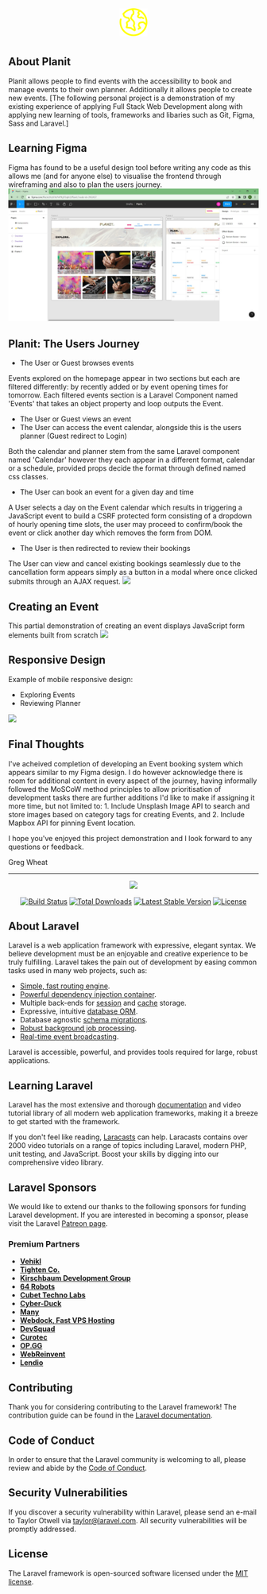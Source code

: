 <p align="center"><img style="width: 56px; height: 56px; margin: 7px 0;" src="public/icons/planet-earth.svg" /></p>

## About Planit

Planit allows people to find events with the accessibility to book and manage events to their own planner. Additionally it allows people to create new events.
[The following personal project is a demonstration of my existing experience of applying Full Stack Web Development along with applying new learning of tools, frameworks and libaries such as Git, Figma, Sass and Laravel.]

## Learning Figma

Figma has found to be a useful design tool before writing any code as this allows me (and for anyone else) to visualise the frontend through wireframing and also to plan the users journey.
<img src="public/images/readme/Planit_Figma.jpg" />

## Planit: The Users Journey

- The User or Guest browses events

Events explored on the homepage appear in two sections but each are filtered differently: by recently added or by event opening times for tomorrow. Each filtered events section is a Laravel Component named 'Events' that takes an object property and loop outputs the Event.
- The User or Guest views an event
- The User can access the event calendar, alongside this is the users planner (Guest redirect to Login)

Both the calendar and planner stem from the same Laravel component named 'Calendar' however they each appear in a different format, calendar or a schedule, provided props decide the format through defined named css classes.
- The User can book an event for a given day and time

A User selects a day on the Event calendar which results in triggering a JavaScript event to build a CSRF protected form consisting of a dropdown of  hourly opening time slots, the user may proceed to confirm/book the event or click another day which removes the form from DOM.

- The User is then redirected to review their bookings

The User can view and cancel existing bookings seamlessly due to the cancellation form appears simply as a button in a modal where once clicked submits through an AJAX request. 
<img src="public/images/readme/Planit_User_Event_Booking-journey.gif" />

## Creating an Event

This partial demonstration of creating an event displays JavaScript form elements built from scratch
<img src="public/images/readme/Planit_views_events_create-JS.gif" />

## Responsive Design

Example of mobile responsive design:
- Exploring Events
- Reviewing Planner
<img src="public/images/readme/Planit_views-responsive.gif" />

## Final Thoughts

I've acheived completion of developing an Event booking system which appears similar to my Figma design. I do however acknowledge there is room for additional content in every aspect of the journey, having informally followed the MoSCoW method principles to allow prioritisation of development tasks there are further additions I'd like to make if assigning it more time, but not limited to: 1. Include Unsplash Image API to search and store images based on category tags for creating Events, and 2. Include Mapbox API for pinning Event location.

I hope you've enjoyed this project demonstration and I look forward to any questions or feedback.

Greg Wheat

<hr />

<p align="center"><a href="https://laravel.com" target="_blank"><img src="https://raw.githubusercontent.com/laravel/art/master/logo-lockup/5%20SVG/2%20CMYK/1%20Full%20Color/laravel-logolockup-cmyk-red.svg" width="400"></a></p>

<p align="center">
<a href="https://travis-ci.org/laravel/framework"><img src="https://travis-ci.org/laravel/framework.svg" alt="Build Status"></a>
<a href="https://packagist.org/packages/laravel/framework"><img src="https://img.shields.io/packagist/dt/laravel/framework" alt="Total Downloads"></a>
<a href="https://packagist.org/packages/laravel/framework"><img src="https://img.shields.io/packagist/v/laravel/framework" alt="Latest Stable Version"></a>
<a href="https://packagist.org/packages/laravel/framework"><img src="https://img.shields.io/packagist/l/laravel/framework" alt="License"></a>
</p>

## About Laravel

Laravel is a web application framework with expressive, elegant syntax. We believe development must be an enjoyable and creative experience to be truly fulfilling. Laravel takes the pain out of development by easing common tasks used in many web projects, such as:

- [Simple, fast routing engine](https://laravel.com/docs/routing).
- [Powerful dependency injection container](https://laravel.com/docs/container).
- Multiple back-ends for [session](https://laravel.com/docs/session) and [cache](https://laravel.com/docs/cache) storage.
- Expressive, intuitive [database ORM](https://laravel.com/docs/eloquent).
- Database agnostic [schema migrations](https://laravel.com/docs/migrations).
- [Robust background job processing](https://laravel.com/docs/queues).
- [Real-time event broadcasting](https://laravel.com/docs/broadcasting).

Laravel is accessible, powerful, and provides tools required for large, robust applications.

## Learning Laravel

Laravel has the most extensive and thorough [documentation](https://laravel.com/docs) and video tutorial library of all modern web application frameworks, making it a breeze to get started with the framework.

If you don't feel like reading, [Laracasts](https://laracasts.com) can help. Laracasts contains over 2000 video tutorials on a range of topics including Laravel, modern PHP, unit testing, and JavaScript. Boost your skills by digging into our comprehensive video library.

## Laravel Sponsors

We would like to extend our thanks to the following sponsors for funding Laravel development. If you are interested in becoming a sponsor, please visit the Laravel [Patreon page](https://patreon.com/taylorotwell).

### Premium Partners

- **[Vehikl](https://vehikl.com/)**
- **[Tighten Co.](https://tighten.co)**
- **[Kirschbaum Development Group](https://kirschbaumdevelopment.com)**
- **[64 Robots](https://64robots.com)**
- **[Cubet Techno Labs](https://cubettech.com)**
- **[Cyber-Duck](https://cyber-duck.co.uk)**
- **[Many](https://www.many.co.uk)**
- **[Webdock, Fast VPS Hosting](https://www.webdock.io/en)**
- **[DevSquad](https://devsquad.com)**
- **[Curotec](https://www.curotec.com/services/technologies/laravel/)**
- **[OP.GG](https://op.gg)**
- **[WebReinvent](https://webreinvent.com/?utm_source=laravel&utm_medium=github&utm_campaign=patreon-sponsors)**
- **[Lendio](https://lendio.com)**

## Contributing

Thank you for considering contributing to the Laravel framework! The contribution guide can be found in the [Laravel documentation](https://laravel.com/docs/contributions).

## Code of Conduct

In order to ensure that the Laravel community is welcoming to all, please review and abide by the [Code of Conduct](https://laravel.com/docs/contributions#code-of-conduct).

## Security Vulnerabilities

If you discover a security vulnerability within Laravel, please send an e-mail to Taylor Otwell via [taylor@laravel.com](mailto:taylor@laravel.com). All security vulnerabilities will be promptly addressed.

## License

The Laravel framework is open-sourced software licensed under the [MIT license](https://opensource.org/licenses/MIT).
